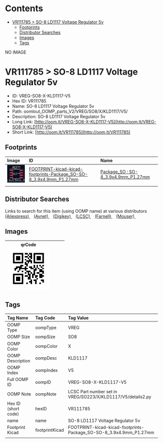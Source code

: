 



Contents
========

* [VR111785 > SO-8 LD1117 Voltage Regulator 5v](#vr111785--so-8-ld1117-voltage-regulator-5v)
	* [Footprints](#footprints)
	* [Distributor Searches](#distributor-searches)
	* [Images](#images)
	* [Tags](#tags)
  
NO IMAGE  
# VR111785 > SO-8 LD1117 Voltage Regulator 5v

- ID: VREG-SO8-X-KLD1117-V5
- Hex ID: VR111785
- Name: SO-8 LD1117 Voltage Regulator 5v
- Path: oomlout_OOMP_parts_V2/VREG/SO8/X/KLD1117/V5/
- Description: SO-8 LD1117 Voltage Regulator 5v
- Long Link: [http://oom.lt/VREG-SO8-X-KLD1117-V5](http://oom.lt/VREG-SO8-X-KLD1117-V5)
- Short Link: [http://oom.lt/VR111785](http://oom.lt/VR111785)

## Footprints
  

|Image|ID|Name|
| :--- | :--- | :--- |
|[![](https://raw.githubusercontent.com/oomlout/oomlout_OOMP_eda_V2/main/FOOTPRINT/kicad/kicad-footprints/Package_SO/SO-8_3.9x4.9mm_P1.27mm/image_140.png)](https://github.com/oomlout/oomlout_OOMP_eda_V2/tree/main/FOOTPRINT/kicad/kicad-footprints/Package_SO/SO-8_3.9x4.9mm_P1.27mm/)|[FOOTPRINT-kicad-kicad-footprints-Package_SO-SO-8_3.9x4.9mm_P1.27mm](https://github.com/oomlout/oomlout_OOMP_eda_V2/tree/main/FOOTPRINT/kicad/kicad-footprints/Package_SO/SO-8_3.9x4.9mm_P1.27mm/)|[Package_SO : SO-8_3.9x4.9mm_P1.27mm](https://github.com/oomlout/oomlout_OOMP_eda_V2/tree/main/FOOTPRINT/kicad/kicad-footprints/Package_SO/SO-8_3.9x4.9mm_P1.27mm/)|
||||

## Distributor Searches
  
Links to search for this item (using OOMP name) at various distributors  
[(Aliexpress) ](https://www.aliexpress.com/wholesale?SearchText=1117SO-8+LD1117+Voltage+Regulator+5v)&nbsp;&nbsp;&nbsp;[(Avnet) ](https://www.avnet.com/shop/us/search/SO-8+LD1117+Voltage+Regulator+5v)&nbsp;&nbsp;&nbsp;[(Digikey) ](https://www.digikey.co.uk/en/products/result?s=SO-8+LD1117+Voltage+Regulator+5v)&nbsp;&nbsp;&nbsp;[(LCSC) ](https://www.lcsc.com/search?q=SO-8+LD1117+Voltage+Regulator+5v)&nbsp;&nbsp;&nbsp;[(Farnell) ](https://uk.farnell.com/search?st=SO-8+LD1117+Voltage+Regulator+5v)&nbsp;&nbsp;&nbsp;[(Mouser) ](https://www.mouser.com/c/?q=SO-8+LD1117+Voltage+Regulator+5v)&nbsp;&nbsp;&nbsp;
## Images
  

|qrCode<br>[![](https://raw.githubusercontent.com/oomlout/oomlout_OOMP_parts_V2/main/VREG/SO8/X/KLD1117/V5/qrCode_140.png)](https://github.com/oomlout/oomlout_OOMP_parts_V2/tree/main/VREG/SO8/X/KLD1117/V5/qrCode.png)||||
| :---: | :---: | :---: | :---: |

## Tags
  

|Tag Name|Tag Code|Tag Value|
| :--- | :--- | :--- |
|OOMP Type|oompType|VREG|
|OOMP Size|oompSize|SO8|
|OOMP Color|oompColor|X|
|OOMP Description|oompDesc|KLD1117|
|OOMP Index|oompIndex|V5|
|Full OOMP ID|oompID|VREG-SO8-X-KLD1117-V5|
|OOMP Note|oompNote|LCSC Part number set in VREG/SO223/X/KLD1117/V5/details2.py|
|Hex ID (short code)|hexID|VR111785|
|name|name|SO-8 LD1117 Voltage Regulator 5v|
|Footprint Kicad|footprintKicad|FOOTPRINT-kicad-kicad-footprints-Package_SO-SO-8_3.9x4.9mm_P1.27mm|
||||
